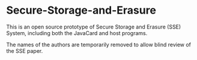 Secure-Storage-and-Erasure
==========================

This is an open source prototype of Secure Storage and Erasure (SSE) System, including both the JavaCard and host programs.

The names of the authors are temporarily removed to allow blind review of the SSE paper.
